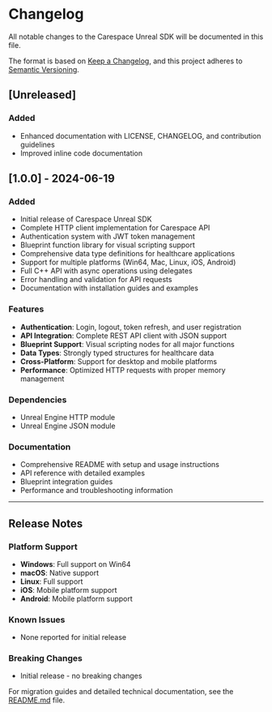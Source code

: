 # Changelog

All notable changes to the Carespace Unreal SDK will be documented in this file.

The format is based on [Keep a Changelog](https://keepachangelog.com/en/1.0.0/),
and this project adheres to [Semantic Versioning](https://semver.org/spec/v2.0.0.html).

## [Unreleased]

### Added
- Enhanced documentation with LICENSE, CHANGELOG, and contribution guidelines
- Improved inline code documentation

## [1.0.0] - 2024-06-19

### Added
- Initial release of Carespace Unreal SDK
- Complete HTTP client implementation for Carespace API
- Authentication system with JWT token management
- Blueprint function library for visual scripting support
- Comprehensive data type definitions for healthcare applications
- Support for multiple platforms (Win64, Mac, Linux, iOS, Android)
- Full C++ API with async operations using delegates
- Error handling and validation for API requests
- Documentation with installation guides and examples

### Features
- **Authentication**: Login, logout, token refresh, and user registration
- **API Integration**: Complete REST API client with JSON support
- **Blueprint Support**: Visual scripting nodes for all major functions
- **Data Types**: Strongly typed structures for healthcare data
- **Cross-Platform**: Support for desktop and mobile platforms
- **Performance**: Optimized HTTP requests with proper memory management

### Dependencies
- Unreal Engine HTTP module
- Unreal Engine JSON module

### Documentation
- Comprehensive README with setup and usage instructions
- API reference with detailed examples
- Blueprint integration guides
- Performance and troubleshooting information

---

## Release Notes

### Platform Support
- **Windows**: Full support on Win64
- **macOS**: Native support 
- **Linux**: Full support
- **iOS**: Mobile platform support
- **Android**: Mobile platform support

### Known Issues
- None reported for initial release

### Breaking Changes
- Initial release - no breaking changes

For migration guides and detailed technical documentation, see the [README.md](README.md) file.